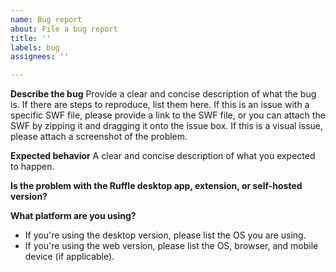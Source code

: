 ```yaml
---
name: Bug report
about: File a bug report
title: ''
labels: bug
assignees: ''

---
```


<!--
If you have a question about Ruffle, you can ask for help on our Discord chat:
https://discord.gg/ruffle

Also consult the FAQ for common issues and questions:
https://github.com/ruffle-rs/ruffle/wiki/Frequently-Asked-Questions-For-Users

Please avoid submitting reports on these known issues:
 * ActionScript 3.0 is not supported (#1368)
 * Filter effects (drop shadow, glow, blur, etc.) are not supported (#15)
 * Blend modes are not supported (#58)
 * Strokes are rendered too thin/thick (#1955)

Otherwise, fill out the information below to the best of your ability. Thank you!
-->

**Describe the bug**
Provide a clear and concise description of what the bug is. If there are steps to reproduce, list them here.
If this is an issue with a specific SWF file, please provide a link to the SWF file, or you can attach the SWF by zipping it and dragging it onto the issue box.
If this is a visual issue, please attach a screenshot of the problem.

**Expected behavior**
A clear and concise description of what you expected to happen.

**Is the problem with the Ruffle desktop app, extension, or self-hosted version?**

**What platform are you using?**
 - If you're using the desktop version, please list the OS you are using.
 - If you're using the web version, please list the OS, browser, and mobile device (if applicable).
